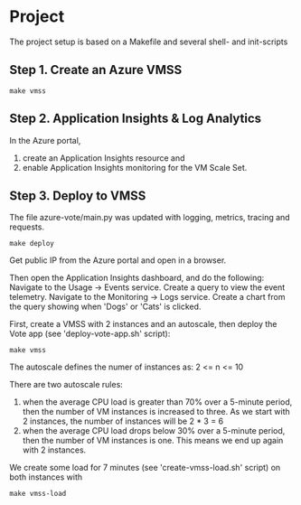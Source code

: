 # Project

The project setup is based on a Makefile and several shell- and init-scripts

## Step 1. Create an Azure VMSS

    make vmss

## Step 2. Application Insights & Log Analytics

In the Azure portal,

1. create an Application Insights resource and
2. enable Application Insights monitoring for the VM Scale Set.

## Step 3. Deploy to VMSS

The file azure-vote/main.py was updated with logging, metrics, tracing and requests.

    make deploy

Get public IP from the Azure portal and open in a browser.

Then open the Application Insights dashboard, and do the following:
Navigate to the Usage → Events service. Create a query to view the event telemetry.
Navigate to the Monitoring → Logs service. Create a chart from the query showing when 'Dogs' or 'Cats' is clicked.







First, create a VMSS with 2 instances and an autoscale, then deploy the Vote app (see 'deploy-vote-app.sh' script):

    make vmss

The autoscale defines the numer of instances as: 2 <= n <= 10

There are two autoscale rules:

1. when the average CPU load is greater than 70% over a 5-minute period, then the number of VM instances is increased to three. As we start with 2 instances, the number of instances will be 2 * 3 = 6
2. when the average CPU load drops below 30% over a 5-minute period, then the number of VM instances is one. This means we end up again with 2 instances.

We create some load for 7 minutes (see 'create-vmss-load.sh' script) on both instances with

    make vmss-load
